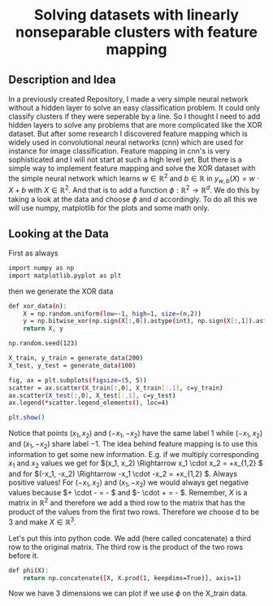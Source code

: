 <h1 align="center">Solving datasets with linearly nonseparable clusters with feature mapping</h1>

## Description and Idea
In a previously created Repository, I made a very simple neural network without a hidden layer to solve an easy classification problem. It could only classify clusters if they were seperable by a line. So I thought I need to add hidden layers to solve any problems that are more complicated like the XOR dataset. But after some research I discovered feature mapping which is widely used in convolutional neural networks (cnn) which are used for instance for image classification. Feature mapping in cnn's is very sophisticated and I will not start at such a high level yet. But there is a simple way to implement feature mapping and solve the XOR dataset with the simple neural network which learns $w \in \mathbb{R}^2$ and $b \in \mathbb{R}$ in $y_{w,b}(X) = w \cdot X + b$ with $X \in \mathbb{R}^2$. And that is to add a function $\phi : \mathbb{R}^2 \rightarrow \mathbb{R}^d$. We do this by taking a look at the data and choose $\phi$ and $d$ accordingly. To do all this we will use numpy, matplotlib for the plots and some math only.

## Looking at the Data

First as always
``` bash
import numpy as np
import matplotlib.pyplot as plt
```

then we generate the XOR data

``` bash
def xor_data(n):
    X = np.random.uniform(low=-1, high=1, size=(n,2))
    y = np.bitwise_xor(np.sign(X[:,0]).astype(int), np.sign(X[:,1]).astype(int))+1
    return X, y

np.random.seed(123) 

X_train, y_train = generate_data(200)
X_test, y_test = generate_data(100)

fig, ax = plt.subplots(figsize=(5, 5))
scatter = ax.scatter(X_train[:,0], X_train[:,1], c=y_train)
ax.scatter(X_test[:,0], X_test[:,1], c=y_test)
ax.legend(*scatter.legend_elements(), loc=4)

plt.show()
```

Notice that points $(x_1, x_2)$ and $(-x_1, -x_2)$ have the same label $1$ while $(-x_1, x_2)$ and $(x_1, -x_2)$ share label $-1$. The idea behind feature mapping is to use this information to get some new information. E.g. if we multiply corresponding $x_1$ and $x_2$ values we get for $(x_1, x_2) \Rightarrow x_1 \cdot x_2 = +x_{1,2} $ and for $(-x_1, -x_2) \Rightarrow -x_1 \cdot -x_2 = +x_{1,2} $. Always positive values! For $(-x_1, x_2)$ and $(x_1, -x_2)$ we would always get negative values because $+ \cdot - = - $ and $- \cdot + = - $. Remember, $X$ is a matrix in $\mathbb{R}^2$ and therefore we add a third row to the matrix that has the product of the values from the first two rows. Therefore we choose d to be 3 and make $X \in \mathbb{R}^3$.

Let's put this into python code. We add (here called concatenate) a third row to the original matrix. The third row is the product of the two rows before it.
``` bash
def phi(X):
    return np.concatenate([X, X.prod(1, keepdims=True)], axis=1)
```
Now we have 3 dimensions we can plot if we use $\phi$ on the X_train data.
